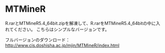 # MTMineR
R.rarとMTMineR5.4_64bit.zipを解凍して、R.rarをMTMineR5.4_64bitの中に入れてください。
こちらはシンプルなバージョンです。

フルバージョンのダウンロード：http://www.cis.doshisha.ac.jp/mjin/MTMineR/index.html
